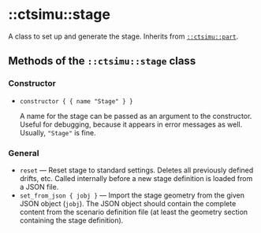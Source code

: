 # ::ctsimu::stage
A class to set up and generate the stage. Inherits from [`::ctsimu::part`](part.md).

## Methods of the `::ctsimu::stage` class

### Constructor

* `constructor { { name "Stage" } }`

	A name for the stage can be passed as an argument to the constructor. Useful for debugging, because it appears in error messages as well. Usually, `"Stage"` is fine.

### General

* `reset` — Reset stage to standard settings. Deletes all previously defined drifts, etc. Called internally before a new stage definition is loaded from a JSON file.
* `set_from_json { jobj }` — Import the stage geometry from the given JSON object (`jobj`). The JSON object should contain the complete content from the scenario definition file (at least the geometry section containing the stage definition).